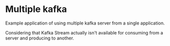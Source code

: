 # Multiple kafka

Example application of using multiple kafka server from a single application.

Considering that Kafka Stream actually isn't available for consuming from a server and producing to another. 